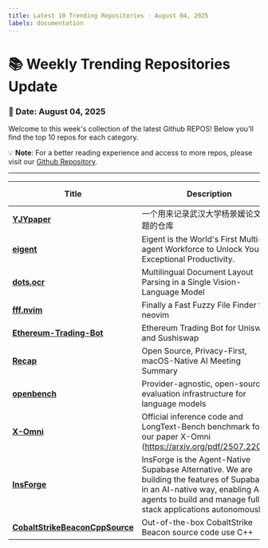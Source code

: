 ```yaml
---
title: Latest 10 Trending Repositories - August 04, 2025
labels: documentation
---
```

# 📚 Weekly Trending Repositories Update

### 📅 Date: August 04, 2025

Welcome to this week's collection of the latest Github REPOS! Below you'll find the top 10 repos for each category.

💡 **Note**: For a better reading experience and access to more repos, please visit our [Github Repository](https://github.com/marc-ko/daily-trending-repo).

---

| **Title** | **Description** | **Language** | **Summary** | **Tags** | **Stars Count** |
| --- | --- | --- | --- | --- | --- |
| **[YJYpaper](https://github.com/zouzhekang/YJYpaper)** | 一个用来记录武汉大学杨景媛论文问题的仓库 |  |  |  | 1985 |
| **[eigent](https://github.com/eigent-ai/eigent)** | Eigent is the World's First Multi-agent Workforce to Unlock Your Exceptional Productivity. | TypeScript |  |  | 1053 |
| **[dots.ocr](https://github.com/rednote-hilab/dots.ocr)** | Multilingual Document Layout Parsing in a Single Vision-Language Model | Python |  |  | 557 |
| **[fff.nvim](https://github.com/dmtrKovalenko/fff.nvim)** | Finally a Fast Fuzzy File Finder for neovim  | Lua |  | <details><summary>files...</summary><p>filesearch, lua, neovim, neovim-plugin, rust</p></details> | 435 |
| **[Ethereum-Trading-Bot](https://github.com/ColvoxvadSex/Ethereum-Trading-Bot)** | Ethereum Trading Bot for Uniswap and Sushiswap |  |  | <details><summary>block...</summary><p>blockchain, codepen, crypto-bot, crypto-trading, defi, dex, eth, ethereum, ethereum-mainnet, evm, mempool, metamask, mev, smart-contract, solidity, uniswap, uniswap-v3, web3</p></details> | 404 |
| **[Recap](https://github.com/rawandahmad698/Recap)** | Open Source, Privacy-First, macOS-Native AI Meeting Summary  | Swift |  | <details><summary>core-...</summary><p>core-audio, openrouter, summarization, swift, whisper, whisper-cpp</p></details> | 296 |
| **[openbench](https://github.com/groq/openbench)** | Provider-agnostic, open-source evaluation infrastructure for language models | Python |  | <details><summary>manag...</summary><p>managed-by-terraform</p></details> | 286 |
| **[X-Omni](https://github.com/X-Omni-Team/X-Omni)** | Official inference code and LongText-Bench benchmark for our paper X-Omni (https://arxiv.org/pdf/2507.22058). | Python |  |  | 273 |
| **[InsForge](https://github.com/InsForge/InsForge)** | InsForge is the Agent-Native Supabase Alternative. We are building the features of Supabase in an AI-native way, enabling AI agents to build and manage full-stack applications autonomously. | TypeScript |  |  | 271 |
| **[CobaltStrikeBeaconCppSource](https://github.com/kyxiaxiang/CobaltStrikeBeaconCppSource)** | Out-of-the-box CobaltStrike Beacon source code use C++ | C++ |  |  | 235 |


